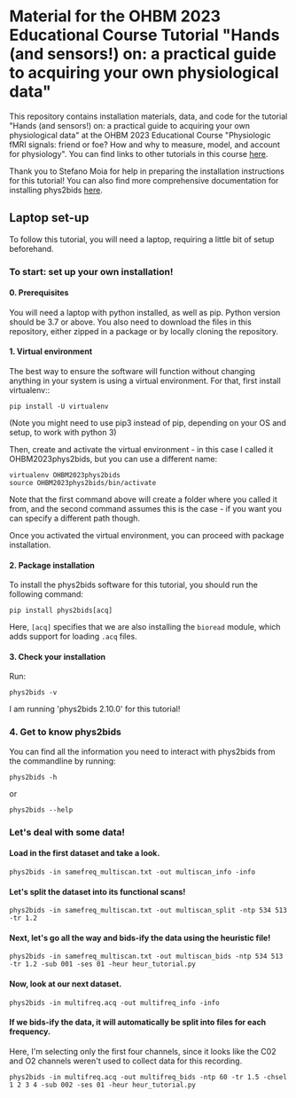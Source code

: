 # Material for the OHBM 2023 Educational Course Tutorial "Hands (and sensors!) on: a practical guide to acquiring your own physiological data"
This repository contains installation materials, data, and code for the tutorial "Hands (and sensors!) on: a practical guide to acquiring your own physiological data"  at the OHBM 2023 Educational Course "Physiologic fMRI signals: friend or foe? How and why to measure, model, and account for physiology". You can find links to other tutorials in this course [here](https://physiopy.github.io/ohbm23_tutorials/).

Thank you to Stefano Moia for help in preparing the installation instructions for this tutorial! You can also find more comprehensive documentation for installing phys2bids [here](https://phys2bids.readthedocs.io/en/latest/installation.html).

## Laptop set-up
To follow this tutorial, you will need a laptop, requiring a little bit of setup beforehand.

### To start: set up your own installation!

#### 0. Prerequisites
You will need a laptop with python installed, as well as pip. Python version should be 3.7 or above. You also need to download the files in this repository, either zipped in a package or by locally cloning the repository.

#### 1. Virtual environment
The best way to ensure the software will function without changing anything in your system is using a virtual environment. For that, first install virtualenv::

```
pip install -U virtualenv
```

(Note you might need to use pip3 instead of pip, depending on your OS and setup, to work with python 3)

Then, create and activate the virtual environment - in this case I called it OHBM2023phys2bids, but you can use a different name:

```
virtualenv OHBM2023phys2bids
source OHBM2023phys2bids/bin/activate
```

Note that the first command above will create a folder where you called it from, and the second command assumes this is the case - if you want you can specify a different path though.

Once you activated the virtual environment, you can proceed with package installation.

#### 2. Package installation
To install the phys2bids software for this tutorial, you should run the following command:

```
pip install phys2bids[acq]
```

Here, `[acq]` specifies that we are also installing the `bioread` module, which adds support for loading `.acq` files.


#### 3. Check your installation
Run:

```
phys2bids -v
```
I am running 'phys2bids 2.10.0' for this tutorial!

### 4. Get to know phys2bids

You can find all the information you need to interact with phys2bids from the commandline by running:

```
phys2bids -h
```
or
```
phys2bids --help
```

### Let's deal with some data!

#### Load in the first dataset and take a look.
```
phys2bids -in samefreq_multiscan.txt -out multiscan_info -info
```

#### Let's split the dataset into its functional scans!
```
phys2bids -in samefreq_multiscan.txt -out multiscan_split -ntp 534 513 -tr 1.2
```

#### Next, let's go all the way and bids-ify the data using the heuristic file!
```
phys2bids -in samefreq_multiscan.txt -out multiscan_bids -ntp 534 513 -tr 1.2 -sub 001 -ses 01 -heur heur_tutorial.py
```

#### Now, look at our next dataset.
```
phys2bids -in multifreq.acq -out multifreq_info -info
```

#### If we bids-ify the data, it will automatically be split into files for each frequency.
Here, I'm selecting only the first four channels, since it looks like the C02 and O2 channels weren't used to collect data for this recording.
```
phys2bids -in multifreq.acq -out multifreq_bids -ntp 60 -tr 1.5 -chsel 1 2 3 4 -sub 002 -ses 01 -heur heur_tutorial.py
```

